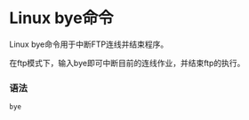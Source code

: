 
# Linux bye命令



Linux bye命令用于中断FTP连线并结束程序。

在ftp模式下，输入bye即可中断目前的连线作业，并结束ftp的执行。

### 语法

```
bye
```




